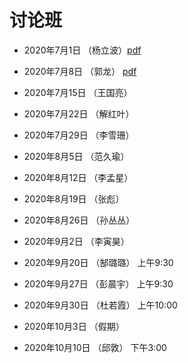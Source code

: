 # 讨论班

- 2020年7月1日   （杨立波）[pdf](./0701-Yang.pdf)

- 2020年7月8日   （郭龙） [pdf](./0708-Guo.pdf)

- 2020年7月15日   （王国亮）

- 2020年7月22日   （解红叶）
- 2020年7月29日   （李雪珊）
- 2020年8月5日   （范久瑜）
- 2020年8月12日   （李孟星）
- 2020年8月19日   （张彪）
- 2020年8月26日   （孙丛丛）
- 2020年9月2日   （李寅昊）
- 2020年9月20日   （郜璐璐）  上午9:30
- 2020年9月27日   （彭晨宇）  上午9:30
- 2020年9月30日   （杜若霞）  上午10:00
- 2020年10月3日   （假期）
- 2020年10月10日   （邱敦）  下午3:00
